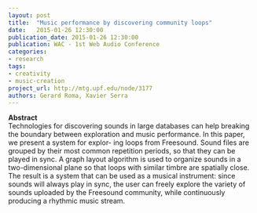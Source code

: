 ```yaml
---
layout: post
title:  "Music performance by discovering community loops"
date:   2015-01-26 12:30:00
publication_date: 2015-01-26 12:30:00
publication: WAC - 1st Web Audio Conference
categories: 
- research
tags:
- creativity
- music-creation
project_url: http://mtg.upf.edu/node/3177
authors: Gerard Roma, Xavier Serra
---
```


**Abstract**<br>
Technologies for discovering sounds in large databases can help breaking the boundary between exploration and music performance. In this paper, we present a system for explor- ing loops from Freesound. Sound files are grouped by their most common repetition periods, so that they can be played in sync. A graph layout algorithm is used to organize sounds in a two-dimensional plane so that loops with similar timbre are spatially close. The result is a system that can be used as a musical instrument: since sounds will always play in sync, the user can freely explore the variety of sounds uploaded by the Freesound community, while continuously producing a rhythmic music stream.
